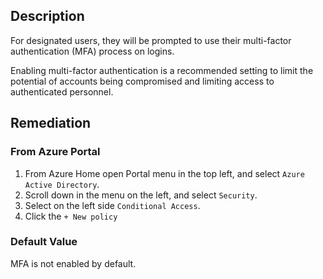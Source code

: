 ## Description

For designated users, they will be prompted to use their multi-factor authentication (MFA) process on logins.

Enabling multi-factor authentication is a recommended setting to limit the potential of accounts being compromised and limiting access to authenticated personnel.

## Remediation

### From Azure Portal

1. From Azure Home open Portal menu in the top left, and select `Azure Active Directory`.
2. Scroll down in the menu on the left, and select `Security`.
3. Select on the left side `Conditional Access`.
4. Click the `+ New policy`

### Default Value

MFA is not enabled by default.
